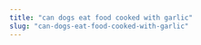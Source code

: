 ```yaml
---
title: "can dogs eat food cooked with garlic"
slug: "can-dogs-eat-food-cooked-with-garlic"
---
```


